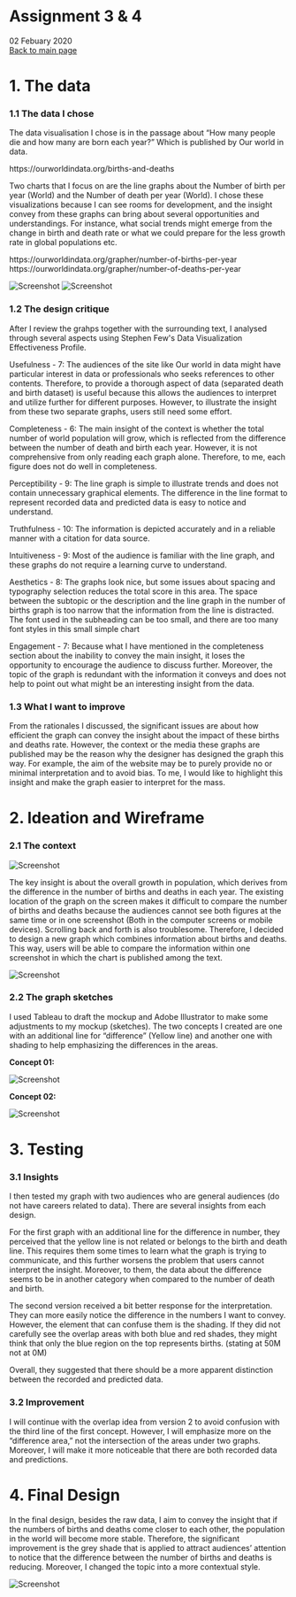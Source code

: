 # Assignment 3 & 4
02 Febuary 2020<br>
[Back to main page](/README.md)


# 1. The data

### 1.1 The data I chose

<p>
The data visualisation I chose is in the passage about “How many people die and how many are born each year?” Which is published by Our world in data.</p>
https://ourworldindata.org/births-and-deaths


<p>
Two charts that I focus on are the line graphs about the Number of birth per year (World) and the Number of death per year (World). I chose these visualizations because I can see rooms for development, and the insight convey from these graphs can bring about several opportunities and understandings.  For instance, what social trends might emerge from the change in birth and death rate or what we could prepare for the less growth rate in global populations etc.</p>
https://ourworldindata.org/grapher/number-of-births-per-year <br>
https://ourworldindata.org/grapher/number-of-deaths-per-year

![Screenshot](OriginalGraph1.png)
![Screenshot](OriginalGraph2.png)
  

### 1.2 The design critique

<p>
After I review the grahps together with the surrounding text, I analysed through several aspects using Stephen Few's Data Visualization Effectiveness Profile.
</p>
<p>
Usefulness - 7: The audiences of the site like Our world in data might have particular interest in data or professionals who seeks references to other contents. Therefore, to provide a thorough aspect of data (separated death and birth dataset) is useful because this allows the audiences to interpret and utilize further for different purposes. However, to illustrate the insight from these two separate graphs, users still need some effort.
</p>
<p>
Completeness - 6: The main insight of the context is whether the total number of world population will grow, which is reflected from the difference between the number of death and birth each year. However, it is not comprehensive from only reading each graph alone. Therefore, to me, each figure does not do well in completeness.
</p>
<p>
Perceptibility - 9: The line graph is simple to illustrate trends and does not contain unnecessary graphical elements. The difference in the line format to represent recorded data and predicted data is easy to notice and understand.
</p>

<p>Truthfulness - 10: The information is depicted accurately and in a reliable manner with a citation for data source.</p>

<p>Intuitiveness - 9: Most of the audience is familiar with the line graph, and these graphs do not require a learning curve to understand.</p>

<p>Aesthetics - 8: The graphs look nice, but some issues about spacing and typography selection reduces the total score in this area. The space between the subtopic or the description and the line graph in the number of births graph is too narrow that the information from the line is distracted. The font used in the subheading can be too small, and there are too many font styles in this small simple chart</p>

<p>Engagement - 7: Because what I have mentioned in the completeness section about the inability to convey the main insight, it loses the opportunity to encourage the audience to discuss further. Moreover, the topic of the graph is redundant with the information it conveys and does not help to point out what might be an interesting insight from the data.
</p>

### 1.3 What I want to improve

<p>
From the rationales I discussed, the significant issues are about how efficient the graph can convey the insight about the impact of these births and deaths rate. However, the context or the media these graphs are published may be the reason why the designer has designed the graph this way. For example, the aim of the website may be to purely provide no or minimal interpretation and to avoid bias. To me, I would like to highlight this insight and make the graph easier to interpret for the mass.
</p>

# 2. Ideation and Wireframe

### 2.1 The context

![Screenshot](laptopscreen.png)

<p>The key insight is about the overall growth in population, which derives from the difference in the number of births and deaths in each year. The existing location of the graph on the screen makes it difficult to compare the number of births and deaths because the audiences cannot see both figures at the same time or in one screenshot (Both in the computer screens or mobile devices). Scrolling back and forth is also troublesome. Therefore, I decided to design a new graph which combines information about births and deaths. This way, users will be able to compare the information within one screenshot in which the chart is published among the text.
</p>

![Screenshot](Wireframe.png)

### 2.2 The graph sketches

<p>I used Tableau to draft the mockup and Adobe Illustrator to make some adjustments to my mockup (sketches). The two concepts I created are one with an additional line for “difference” (Yellow line) and another one with shading to help emphasizing the differences in the areas.
 </p>
 
 <b>Concept 01:</b><br>

![Screenshot](New.png)
 
  <b>Concept 02:</b><br>
  
![Screenshot](Sketch02.png)

# 3. Testing

### 3.1 Insights

<p>I then tested my graph with two audiences who are general audiences (do not have careers related to data). There are several insights from each design. </p>

<p>For the first graph with an additional line for the difference in number, they perceived that the yellow line is not related or belongs to the birth and death line. This requires them some times to learn what the graph is trying to communicate, and this further worsens the problem that users cannot interpret the insight. Moreover, to them, the data about the difference seems to be in another category when compared to the number of death and birth. </p>

<p>The second version received a bit better response for the interpretation. They can more easily notice the difference in the numbers I want to convey. However, the element that can confuse them is the shading. If they did not carefully see the overlap areas with both blue and red shades, they might think that only the blue region on the top represents births. (stating at 50M not at 0M) </p>

<p>Overall, they suggested that there should be a more apparent distinction between the recorded and predicted data. </p>

### 3.2 Improvement
<p>I will continue with the overlap idea from version 2 to avoid confusion with the third line of the first concept. However, I will emphasize more on the “difference area,” not the intersection of the areas under two graphs. Moreover, I will make it more noticeable that there are both recorded data and predictions.</p>

# 4. Final Design
<p>In the final design, besides the raw data, I aim to convey the insight that if the numbers of births and deaths come closer to each other, the population in the world will become more stable. Therefore, the significant improvement is the grey shade that is applied to attract audiences’ attention to notice that the difference between the number of births and deaths is reducing. Moreover, I changed the topic into a more contextual style.</p>

![Screenshot](Final_used.png)




 

